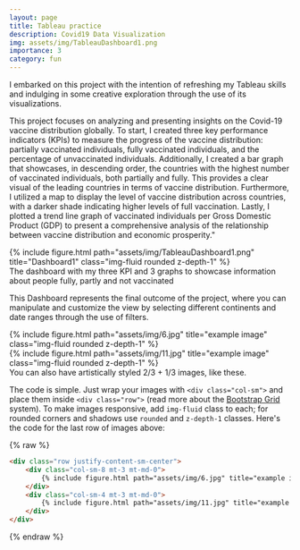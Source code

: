 ```yaml
---
layout: page
title: Tableau practice
description: Covid19 Data Visualization
img: assets/img/TableauDashboard1.png
importance: 3
category: fun
---
```


I embarked on this project with the intention of refreshing my Tableau skills and indulging in some creative exploration through the use of its visualizations.

This project focuses on analyzing and presenting insights on the Covid-19 vaccine distribution globally. To start, I created three key performance indicators (KPIs) to measure the progress of the vaccine distribution: partially vaccinated individuals, fully vaccinated individuals, and the percentage of unvaccinated individuals.
Additionally, I created a bar graph that showcases, in descending order, the countries with the highest number of vaccinated individuals, both partially and fully. This provides a clear visual of the leading countries in terms of vaccine distribution.
Furthermore, I utilized a map to display the level of vaccine distribution across countries, with a darker shade indicating higher levels of full vaccination.
Lastly, I plotted a trend line graph of vaccinated individuals per Gross Domestic Product (GDP) to present a comprehensive analysis of the relationship between vaccine distribution and economic prosperity."


<div class="row">
    <div class="col-sm mt-3 mt-md-0">
        {% include figure.html path="assets/img/TableauDashboard1.png" title="Dashboard1" class="img-fluid rounded z-depth-1" %}
    </div>
</div>
<div class="caption">
    The dashboard with my three KPI and 3 graphs to showcase information about people fully, partly and not vaccinated
</div>

This Dashboard represents the final outcome of the project, where you can manipulate and customize the view by selecting different continents and date ranges through the use of filters.

<div class="row justify-content-sm-center">
    <div class="col-sm-8 mt-3 mt-md-0">
        {% include figure.html path="assets/img/6.jpg" title="example image" class="img-fluid rounded z-depth-1" %}
    </div>
    <div class="col-sm-4 mt-3 mt-md-0">
        {% include figure.html path="assets/img/11.jpg" title="example image" class="img-fluid rounded z-depth-1" %}
    </div>
</div>
<div class="caption">
    You can also have artistically styled 2/3 + 1/3 images, like these.
</div>


The code is simple.
Just wrap your images with `<div class="col-sm">` and place them inside `<div class="row">` (read more about the <a href="https://getbootstrap.com/docs/4.4/layout/grid/">Bootstrap Grid</a> system).
To make images responsive, add `img-fluid` class to each; for rounded corners and shadows use `rounded` and `z-depth-1` classes.
Here's the code for the last row of images above:

{% raw %}
```html
<div class="row justify-content-sm-center">
    <div class="col-sm-8 mt-3 mt-md-0">
        {% include figure.html path="assets/img/6.jpg" title="example image" class="img-fluid rounded z-depth-1" %}
    </div>
    <div class="col-sm-4 mt-3 mt-md-0">
        {% include figure.html path="assets/img/11.jpg" title="example image" class="img-fluid rounded z-depth-1" %}
    </div>
</div>
```
{% endraw %}
